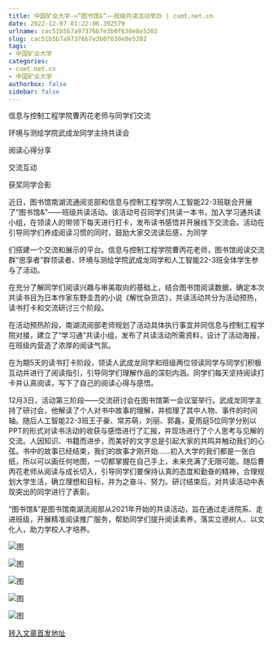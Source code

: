 ```yaml
---
title: 中国矿业大学->“图书馆&”——班级共读活动举办 | cumt.net.cn
date: 2022-12-07 01:22:06.392579
urlname: cac51b5b7a97376b7e3b0f630e8e5202
slug: cac51b5b7a97376b7e3b0f630e8e5202
tags: 
- 中国矿业大学
categories:
- cumt.net.cn
- 中国矿业大学
authorbox: false
sidebar: false
---
```

信息与控制工程学院曹丙花老师与同学们交流

环境与测绘学院武成龙同学主持共读会

阅读心得分享

交流互动

获奖同学合影

近日，图书馆南湖流通阅览部和信息与控制工程学院人工智能22-3班联合开展了“图书馆&”——班级共读活动。该活动号召同学们共读一本书，加入学习通共读小组，在领读人的带领下每天进行打卡，发布读书感悟并开展线下交流会。活动在引导同学们养成阅读习惯的同时，鼓励大家交流读后感，为同学
<!--more-->
们搭建一个交流和展示的平台。信息与控制工程学院曹丙花老师，图书馆阅读交流群“思享者”群领读者、环境与测绘学院武成龙同学和人工智能22-3班全体学生参与了活动。

在充分了解同学们阅读兴趣与审美取向的基础上，结合图书馆阅读数据，确定本次共读书目为日本作家东野圭吾的小说《解忧杂货店》，共读活动共分为活动预热，读书打卡和交流研讨三个阶段。

在活动预热阶段，南湖流阅部老师规划了活动具体执行事宜并同信息与控制工程学院对接，建立了“学习通”共读小组，发布了共读活动所需资料，设计了活动海报，在班级内营造了浓厚的阅读气氛。

在为期5天的读书打卡阶段，领读人武成龙同学和班级两位领读同学与同学们积极互动并进行了阅读指引，引导同学们理解作品的深刻内涵。同学们每天坚持阅读打卡并认真阅读，写下了自己的阅读心得与感悟。

12月3日，活动第三阶段——交流研讨会在图书馆第一会议室举行。武成龙同学主持了研讨会，他解读了个人对书中故事的理解，并梳理了其中人物、事件的时间轴。随后人工智能22-3班王子豪、常苏萌，刘丽、郭鑫，夏雨庭5位同学分别以PPT的形式对读书活动的收获与感悟进行了汇报，并现场进行了个人思考与见解的交流。人因知识、书籍而进步，而美好的文字总是引起大家的共鸣并触动我们的心弦。书中的故事已经结束，我们的故事才刚开始……初入大学的我们都是一张白纸，所以可以画任何地图，一切都掌握在自己手上，未来充满了无限可能。随后曹丙花老师从阅读与成长切入，引导同学们要保持认真的态度和勤奋的精神，合理规划大学生活，确立理想和目标，并为之奋斗、努力。研讨结束后，对共读活动中表现突出的同学进行了表彰。

“图书馆&”是图书馆南湖流阅部从2021年开始的共读活动，旨在通过走进院系、走进班级，开展精准阅读推广服务，帮助同学们提升阅读素养，落实立德树人、以文化人，助力学校人才培养。

![图](http://xwzx.cumt.edu.cn/_upload/article/images/ec/0a/e04cb21c41b4adaaaee6d3a63980/2de2ce89-d22a-4981-92f0-94e3fb4d0e9e.jpg)

![图](http://xwzx.cumt.edu.cn/_upload/article/images/ec/0a/e04cb21c41b4adaaaee6d3a63980/3daadc6c-586d-4509-9957-f0419b97bb9f.jpg)

![图](http://xwzx.cumt.edu.cn/_upload/article/images/ec/0a/e04cb21c41b4adaaaee6d3a63980/7f0fde4c-bf61-4698-9576-f9daa2c5e60a.jpg)

![图](http://xwzx.cumt.edu.cn/_upload/article/images/ec/0a/e04cb21c41b4adaaaee6d3a63980/85f59583-f043-4b38-acbb-d1b22261d145.jpg)

![图](http://xwzx.cumt.edu.cn/_upload/article/images/ec/0a/e04cb21c41b4adaaaee6d3a63980/c092f65a-55b6-4c3f-b7be-9130a5bb7a16.jpg)

[转入文章首发地址](http://xwzx.cumt.edu.cn/bd/0a/c523a638218/page.htm)